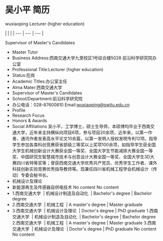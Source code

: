 # 吴小平 简历
wuxiaoping
Lecturer (higher education)

|  |  |
| --- | --- | --- |

Supervisor of Master's Candidates
- Master Tutor
- Business Address:西南交通大学九里校区1号综合楼5028 前沿科学研究院办公室
- Professional Title:Lecturer (higher education)
- Status:在岗
- Academic Titles:办公室主任
- Alma Mater:西南交通大学
- Supervisor of Master's Candidates
- School/Department:前沿科学研究院
- 办公电话：028-87600810
   Email:wuxiaoping@swjtu.edu.cn
- Profile
- Research Focus
- Honors & Awards
- Social Affiliations
吴小平，工学博士，硕士生导师，本硕博均毕业于西南交通大学，近年来主持横纵向项目6项，参与项目20余项，近年来，以第一作者、通讯作者发表高水平论文10余篇，以第一发明人授权发明专利12项。指导学生参加各类科创竞赛获省部级三等奖以上奖项100余项，如指导学生获全国大学生机械创新设计大赛获全国一等奖、全国大学生节能减排大赛全国一等奖、中国研究生智慧城市技术与创意设计大赛全国一等奖、全国大学生3D大赛四川省特等奖等；曾获西南交通大学优秀共产党员、优秀学生工作者、课外科技创新实验竞赛优秀指导教师等。现兼任四川省机械工程学会机械设计（传动）专委会秘书长。
- 机械设计及理论
- 新能源再生及传感器自供电技术
No content
No content
- 1.西南交通大学  | 机械设计制造及自动化  | Bachelor's degree | Bachelor degree
- 2.西南交通大学  | 机械工程  | A master's degree | Master graduate
- 3.西南交通大学  | 机械设计及理论  | Doctor's degree | PhD graduate
1.西南交通大学  | 机械设计制造及自动化  | Bachelor's degree | Bachelor degree
2.西南交通大学  | 机械工程  | A master's degree | Master graduate
3.西南交通大学  | 机械设计及理论  | Doctor's degree | PhD graduate
No content
No content
